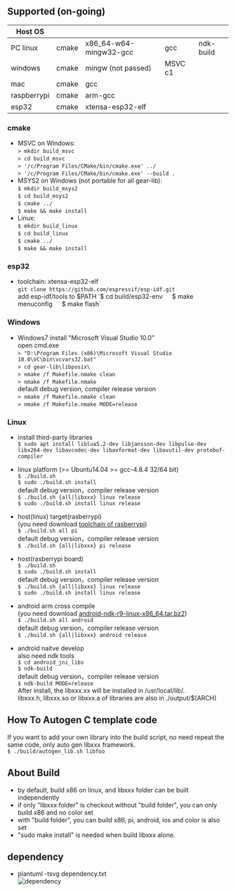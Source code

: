 
## Supported (on-going)
| Host OS    |      |                       |        |          |
|------------|------|-----------------------|--------|----------|
|PC linux    |cmake |x86_64-w64-mingw32-gcc |gcc     |ndk-build |
|windows     |cmake |mingw  (not passed)    |MSVC c1 |          |
|mac         |cmake |gcc                    |        |          |
|raspberrypi |cmake |arm-gcc                |        |          |
|esp32       |cmake |xtensa-esp32-elf       |        |          |

### cmake
   * MSVC on Windows:  
     `> mkdir build_msvc`  
     `> cd build_msvc`  
     `> '/c/Program Files/CMake/bin/cmake.exe' ../`  
     `> '/c/Program Files/CMake/bin/cmake.exe' --build .`  
   * MSYS2 on Windows (not portable for all gear-lib):  
     `$ mkdir build_msys2`  
     `$ cd build_msys2`  
     `$ cmake ../`  
     `$ make && make install`  
   * Linux:  
     `$ mkdir build_linux`  
     `$ cd build_linux`  
     `$ cmake ../`  
     `$ make && make install`  

### esp32
   * toolchain: xtensa-esp32-elf  
     `git clone https://github.com/espressif/esp-idf.git`  
    add esp-idf/tools to $PATH  
    `$ cd build/esp32-env`  
    `$ make menuconfig`  
    `$ make flash`  

### Windows
  * Windows7 install "Microsoft Visual Studio 10.0"  
    open cmd.exe  
   `> "D:\Program Files (x86)\Microsoft Visual Studio 10.0\VC\bin\vcvars32.bat"`  
   `> cd gear-lib\libposix\`  
   `> nmake /f Makefile.nmake clean`  
   `> nmake /f Makefile.nmake`  
   default debug version, compiler release version  
   `> nmake /f Makefile.nmake clean`  
   `> nmake /f Makefile.nmake MODE=release`
   
### Linux
  * install third-party libraries  
   `$ sudo apt install liblua5.2-dev libjansson-dev libpulse-dev libx264-dev libavcodec-dev libavformat-dev libavutil-dev protobuf-compiler`

  * linux platform (>= Ubuntu14.04 >= gcc-4.8.4 32/64 bit)  
   `$ ./build.sh`  
   `$ sudo ./build.sh install`  
   default debug version，compiler release version  
   `$ ./build.sh {all|libxxx} linux release`   
   `$ sudo ./build.sh install linux release`  
   
  * host(linux) target(rasberrypi)  
    (you need download [toolchain of rasberrypi](https://github.com/raspberrypi/tools.git))  
   `$ ./build.sh all pi`  
   default debug version，compiler release version  
   `$ ./build.sh {all|libxxx} pi release`  

  * host(rasberrypi board)  
   `$ ./build.sh`  
   `$ sudo ./build.sh install`  
   default debug version，compiler release version  
   `$ ./build.sh {all|libxxx} linux release`  
   `$ sudo ./build.sh install linux release`  

  * android arm cross compile  
   (you need download [android-ndk-r9-linux-x86_64.tar.bz2](http://dl.google.com/android/ndk/android-ndk-r9-linux-x86_64.tar.bz2))  
   `$ ./build.sh all android`  
   default debug version，compiler release version  
   `$ ./build.sh {all|libxxx} android release`  
   
  * android naitve develop  
    also need ndk tools  
   `$ cd android_jni_libs`  
   `$ ndk-build`  
   default debug version，compiler release version  
   `$ ndk-build MODE=release`  
   After install, the libxxx.xx will be installed in /usr/local/lib/.  
   libxxx.h, libxxx.so or libxxx.a of libraries are also in ./output/$(ARCH)  

## How To Autogen C template code
   If you want to add your own library into the build script, no need repeat the same code, only auto gen libxxx framework.  
  `$ ./build/autogen_lib.sh libfoo`

## About Build
  * by default, build x86 on linux, and libxxx folder can be built independently
  * if only "libxxx folder" is checkout without "build folder", you can only build x86 and no color set
  * with "build folder", you can build x86, pi, android, ios and color is also set
  * "sudo make install" is needed when build libxxx alone.

## dependency
  * plantuml -tsvg dependency.txt  
  ![dependency](build/dependency.svg)  
